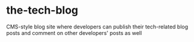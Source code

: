 # the-tech-blog
CMS-style blog site where developers can publish their tech-related blog posts and comment on other developers' posts as well
